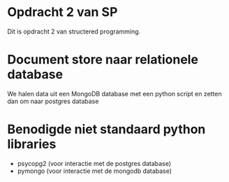 # Opdracht 2 van SP
Dit is opdracht 2 van structered programming.

# Document store naar relationele database
We halen data uit een MongoDB database met een python script en zetten dan om naar postgres database

# Benodigde niet standaard python libraries
- psycopg2 (voor interactie met de postgres database)
- pymongo (voor interactie met de mongodb database)